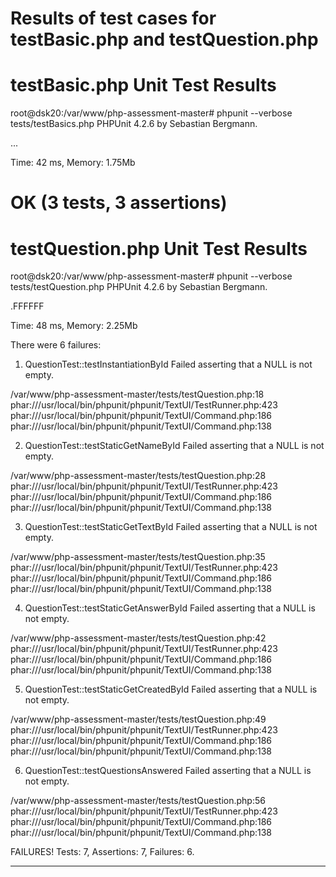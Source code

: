 Results of test cases for testBasic.php and testQuestion.php
========================================================================================================
testBasic.php Unit Test Results
========================================================================================================

root@dsk20:/var/www/php-assessment-master# phpunit --verbose tests/testBasics.php 
PHPUnit 4.2.6 by Sebastian Bergmann.

...

Time: 42 ms, Memory: 1.75Mb

OK (3 tests, 3 assertions)
========================================================================================================
testQuestion.php Unit Test Results
========================================================================================================

root@dsk20:/var/www/php-assessment-master# phpunit --verbose tests/testQuestion.php 
PHPUnit 4.2.6 by Sebastian Bergmann.

.FFFFFF

Time: 48 ms, Memory: 2.25Mb

There were 6 failures:

1) QuestionTest::testInstantiationById
Failed asserting that a NULL is not empty.

/var/www/php-assessment-master/tests/testQuestion.php:18
phar:///usr/local/bin/phpunit/phpunit/TextUI/TestRunner.php:423
phar:///usr/local/bin/phpunit/phpunit/TextUI/Command.php:186
phar:///usr/local/bin/phpunit/phpunit/TextUI/Command.php:138

2) QuestionTest::testStaticGetNameById
Failed asserting that a NULL is not empty.

/var/www/php-assessment-master/tests/testQuestion.php:28
phar:///usr/local/bin/phpunit/phpunit/TextUI/TestRunner.php:423
phar:///usr/local/bin/phpunit/phpunit/TextUI/Command.php:186
phar:///usr/local/bin/phpunit/phpunit/TextUI/Command.php:138

3) QuestionTest::testStaticGetTextById
Failed asserting that a NULL is not empty.

/var/www/php-assessment-master/tests/testQuestion.php:35
phar:///usr/local/bin/phpunit/phpunit/TextUI/TestRunner.php:423
phar:///usr/local/bin/phpunit/phpunit/TextUI/Command.php:186
phar:///usr/local/bin/phpunit/phpunit/TextUI/Command.php:138

4) QuestionTest::testStaticGetAnswerById
Failed asserting that a NULL is not empty.

/var/www/php-assessment-master/tests/testQuestion.php:42
phar:///usr/local/bin/phpunit/phpunit/TextUI/TestRunner.php:423
phar:///usr/local/bin/phpunit/phpunit/TextUI/Command.php:186
phar:///usr/local/bin/phpunit/phpunit/TextUI/Command.php:138

5) QuestionTest::testStaticGetCreatedById
Failed asserting that a NULL is not empty.

/var/www/php-assessment-master/tests/testQuestion.php:49
phar:///usr/local/bin/phpunit/phpunit/TextUI/TestRunner.php:423
phar:///usr/local/bin/phpunit/phpunit/TextUI/Command.php:186
phar:///usr/local/bin/phpunit/phpunit/TextUI/Command.php:138

6) QuestionTest::testQuestionsAnswered
Failed asserting that a NULL is not empty.

/var/www/php-assessment-master/tests/testQuestion.php:56
phar:///usr/local/bin/phpunit/phpunit/TextUI/TestRunner.php:423
phar:///usr/local/bin/phpunit/phpunit/TextUI/Command.php:186
phar:///usr/local/bin/phpunit/phpunit/TextUI/Command.php:138

FAILURES!
Tests: 7, Assertions: 7, Failures: 6.

********************************************************************************************************